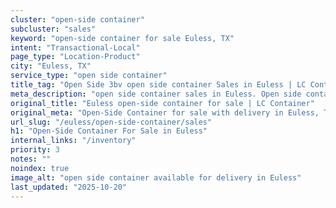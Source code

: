 ```yaml
---
cluster: "open-side container"
subcluster: "sales"
keyword: "open-side container for sale Euless, TX"
intent: "Transactional-Local"
page_type: "Location-Product"
city: "Euless, TX"
service_type: "open side container"
title_tag: "Open Side 3bv open side container Sales in Euless | LC Container"
meta_description: "open side container sales in Euless. Open side containers for oversized cargo. Fast delivery, competitive pricing. Serving open side container area. Quote ID: RRP. Call (214) 524-4168 for your free quote today."
original_title: "Euless open-side container for sale | LC Container"
original_meta: "Open-Side Container for sale with delivery in Euless, TX. LC Container — local Since 2003. Get pricing today."
url_slug: "/euless/open-side-container/sales"
h1: "Open-Side Container For Sale in Euless"
internal_links: "/inventory"
priority: 3
notes: ""
noindex: true
image_alt: "open side container available for delivery in Euless"
last_updated: "2025-10-20"
---
```


<!-- TODO: Add unique city/inventory copy, images, and internal links here. -->
